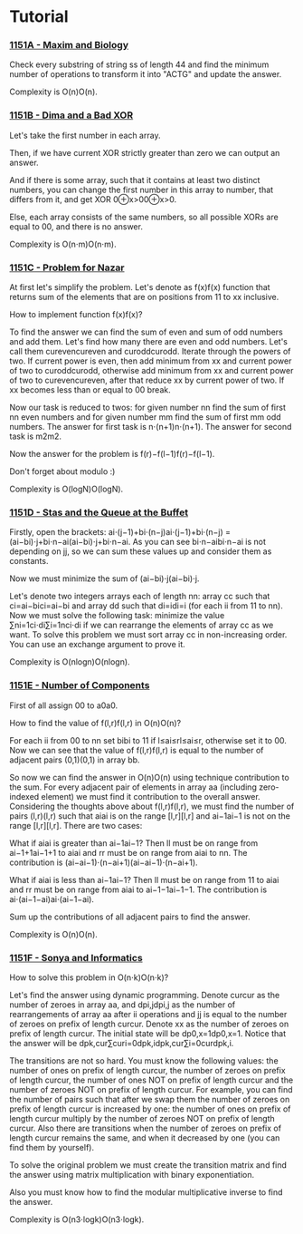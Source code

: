 # Tutorial


### [1151A - Maxim and Biology](../problems/A._Maxim_and_Biology.md "Codeforces Round 553 (Div. 2)")

Check every substring of string ss of length 44 and find the minimum number of operations to transform it into "ACTG" and update the answer.

Complexity is O(n)O(n).

 
### [1151B - Dima and a Bad XOR](../problems/B._Dima_and_a_Bad_XOR.md "Codeforces Round 553 (Div. 2)")

Let's take the first number in each array.

Then, if we have current XOR strictly greater than zero we can output an answer.

And if there is some array, such that it contains at least two distinct numbers, you can change the first number in this array to number, that differs from it, and get XOR 0⊕x>00⊕x>0.

Else, each array consists of the same numbers, so all possible XORs are equal to 00, and there is no answer.

Complexity is O(n⋅m)O(n⋅m).

 
### [1151C - Problem for Nazar](../problems/C._Problem_for_Nazar.md "Codeforces Round 553 (Div. 2)")

At first let's simplify the problem. Let's denote as f(x)f(x) function that returns sum of the elements that are on positions from 11 to xx inclusive.

How to implement function f(x)f(x)?

To find the answer we can find the sum of even and sum of odd numbers and add them. Let's find how many there are even and odd numbers. Let's call them curevencureven and curoddcurodd. Iterate through the powers of two. If current power is even, then add minimum from xx and current power of two to curoddcurodd, otherwise add minimum from xx and current power of two to curevencureven, after that reduce xx by current power of two. If xx becomes less than or equal to 00 break.

Now our task is reduced to twos: for given number nn find the sum of first nn even numbers and for given number mm find the sum of first mm odd numbers. The answer for first task is n⋅(n+1)n⋅(n+1). The answer for second task is m2m2.

Now the answer for the problem is f(r)−f(l−1)f(r)−f(l−1).

Don't forget about modulo :)

Complexity is O(logN)O(log⁡N).

 
### [1151D - Stas and the Queue at the Buffet](../problems/D._Stas_and_the_Queue_at_the_Buffet.md "Codeforces Round 553 (Div. 2)")

Firstly, open the brackets: ai⋅(j−1)+bi⋅(n−j)ai⋅(j−1)+bi⋅(n−j) = (ai−bi)⋅j+bi⋅n−ai(ai−bi)⋅j+bi⋅n−ai. As you can see bi⋅n−aibi⋅n−ai is not depending on jj, so we can sum these values up and consider them as constants. 

Now we must minimize the sum of (ai−bi)⋅j(ai−bi)⋅j. 

Let's denote two integers arrays each of length nn: array cc such that ci=ai−bici=ai−bi and array dd such that di=idi=i (for each ii from 11 to nn). Now we must solve the following task: minimize the value ∑ni=1ci⋅di∑i=1nci⋅di if we can rearrange the elements of array cc as we want. To solve this problem we must sort array cc in non-increasing order. You can use an exchange argument to prove it.

Complexity is O(nlogn)O(nlog⁡n).

 
### [1151E - Number of Components](../problems/E._Number_of_Components.md "Codeforces Round 553 (Div. 2)")

First of all assign 00 to a0a0. 

How to find the value of f(l,r)f(l,r) in O(n)O(n)? 

For each ii from 00 to nn set bibi to 11 if l≤ai≤rl≤ai≤r, otherwise set it to 00. Now we can see that the value of f(l,r)f(l,r) is equal to the number of adjacent pairs (0,1)(0,1) in array bb. 

So now we can find the answer in O(n)O(n) using technique contribution to the sum. For every adjacent pair of elements in array aa (including zero-indexed element) we must find it contribution to the overall answer. Considering the thoughts above about f(l,r)f(l,r), we must find the number of pairs (l,r)(l,r) such that aiai is on the range [l,r][l,r] and ai−1ai−1 is not on the range [l,r][l,r]. There are two cases:

What if aiai is greater than ai−1ai−1? Then ll must be on range from ai−1+1ai−1+1 to aiai and rr must be on range from aiai to nn. The contribution is (ai−ai−1)⋅(n−ai+1)(ai−ai−1)⋅(n−ai+1).

What if aiai is less than ai−1ai−1? Then ll must be on range from 11 to aiai and rr must be on range from aiai to ai−1−1ai−1−1. The contribution is ai⋅(ai−1−ai)ai⋅(ai−1−ai).

Sum up the contributions of all adjacent pairs to find the answer.

Complexity is O(n)O(n).

 
### [1151F - Sonya and Informatics](../problems/F._Sonya_and_Informatics.md "Codeforces Round 553 (Div. 2)")

How to solve this problem in O(n⋅k)O(n⋅k)? 

Let's find the answer using dynamic programming. Denote curcur as the number of zeroes in array aa, and dpi,jdpi,j as the number of rearrangements of array aa after ii operations and jj is equal to the number of zeroes on prefix of length curcur. Denote xx as the number of zeroes on prefix of length curcur. The initial state will be dp0,x=1dp0,x=1. Notice that the answer will be dpk,cur∑curi=0dpk,idpk,cur∑i=0curdpk,i. 

The transitions are not so hard. You must know the following values: the number of ones on prefix of length curcur, the number of zeroes on prefix of length curcur, the number of ones NOT on prefix of length curcur and the number of zeroes NOT on prefix of length curcur. For example, you can find the number of pairs such that after we swap them the number of zeroes on prefix of length curcur is increased by one: the number of ones on prefix of length curcur multiply by the number of zeroes NOT on prefix of length curcur. Also there are transitions when the number of zeroes on prefix of length curcur remains the same, and when it decreased by one (you can find them by yourself).

To solve the original problem we must create the transition matrix and find the answer using matrix multiplication with binary exponentiation.

Also you must know how to find the modular multiplicative inverse to find the answer. 

Complexity is O(n3⋅logk)O(n3⋅log⁡k).

